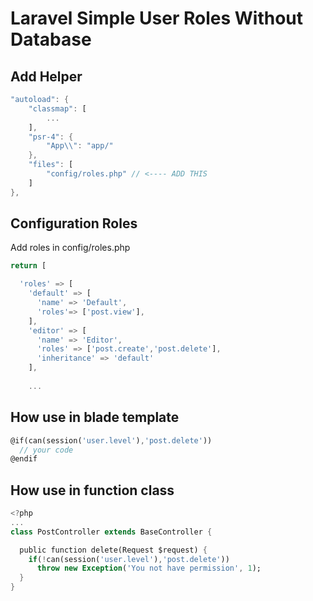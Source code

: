 # Laravel Simple User Roles Without Database

## Add Helper
```dart
"autoload": {
    "classmap": [
        ...
    ],
    "psr-4": {
        "App\\": "app/"
    },
    "files": [
        "config/roles.php" // <---- ADD THIS
    ]
},
```

## Configuration Roles
Add roles in config/roles.php

```dart
return [

  'roles' => [
    'default' => [
      'name' => 'Default',
      'roles'=> ['post.view'],
    ],
    'editor' => [
      'name' => 'Editor',
      'roles' => ['post.create','post.delete'],
      'inheritance' => 'default'
    ],
    
    ...
```

## How use in blade template

```dart
@if(can(session('user.level'),'post.delete'))
  // your code
@endif
```

## How use in function class

```dart
<?php
...
class PostController extends BaseController {

  public function delete(Request $request) {
    if(!can(session('user.level'),'post.delete')) 
      throw new Exception('You not have permission', 1);
  }
}
```

